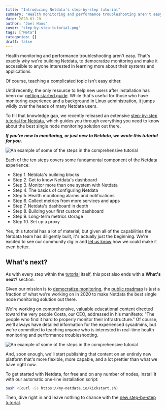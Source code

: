 ```yaml
---
title: "Introducing Netdata's step-by-step tutorial" 
summary: "Health monitoring and performance troubleshooting aren't easy, but our new step-by-step tutorial will help beginners dive in faster and with more confidence." 
date: 2020-01-20
author: "Joel Hans" 
cover: "step-by-step-tutorial.png" 
tags: ["Meta"] 
categories: [] 
draft: false
---
```


Health monitoring and performance troubleshooting aren't easy. That's exactly _why_ we're building Netdata, to
democratize monitoring and make it accessible to anyone interested in learning more about their systems and
applications.

Of course, teaching a complicated topic isn't easy either.

<!--more-->

Until recently, the only resource to help new users after installation has been our [getting started
guide](https://docs.netdata.cloud/docs/getting-started/). While that's useful for those who have monitoring experience
and a background in Linux administration, it jumps wildly over the heads of many Netdata users.

To fill that knowledge gap, we recently released an extensive [step-by-step tutorial for
Netdata](https://docs.netdata.cloud/docs/step-by-step/step-00/), which guides you through everything you need to know
about the best single node monitoring solution out there.

_**If you're new to monitoring, or just new to Netdata, we wrote this tutorial for you.**_

![An example of some of the steps in the comprehensive
tutorial](https://user-images.githubusercontent.com/1153921/71878798-3a568d80-3135-11ea-9f48-aabe3142e899.png)

Each of the ten steps covers some fundamental component of the Netdata experience:

-   Step 1. Netdata's building blocks
-   Step 2. Get to know Netdata's dashboard
-   Step 3. Monitor more than one system with Netdata
-   Step 4. The basics of configuring Netdata
-   Step 5. Health monitoring alarms and notifications
-   Step 6. Collect metrics from more services and apps
-   Step 7. Netdata's dashboard in depth
-   Step 8. Building your first custom dashboard
-   Step 9. Long-term metrics storage
-   Step 10. Set up a proxy

Yes, this tutorial has a lot of material, but given all of the capabilities the Netdata team has diligently built, it's
actually just the beginning. We're excited to see our community dig in and [let us
know](https://github.com/netdata/netdata/issues) how we could make it even better.

## What's next?

As with every step within the [tutorial](https://docs.netdata.cloud/docs/step-by-step/step-00/) itself, this post also
ends with a **What's next?** section.

Given our mission is to [democratize monitoring](https://blog.netdata.cloud/posts/redefining-monitoring-netdata/), the
[public roadmap](https://www.netdata.cloud/roadmap) is just a fraction of what we're working on in 2020 to make Netdata
the best single node monitoring solution out there.

We're working on comprehensive, valuable educational content directed toward the very people Costa, our CEO, addressed
in his manifesto: "The people who find it hard to properly monitor their infrastructure." Of course, we'll always have
detailed information for the experienced sysadmins, but we're committed to teaching _anyone_ who is interested in
real-time health monitoring and performance troubleshooting.

![An example of some of the steps in the comprehensive tutorial](/img/step-by-step-tutorial-everyone.png)

And, soon enough, we'll start publishing that content on an entirely new platform that's more flexible, more capable,
and a lot prettier than what we have right now.

To get started with Netdata, for free and on any number of nodes, install it with our automatic one-line installation
script:

```bash
bash <(curl -Ss https://my-netdata.io/kickstart.sh)
```

Then, dive right in and leave nothing to chance with the [new step-by-step
tutorial](https://docs.netdata.cloud/docs/step-by-step/step-00/).
